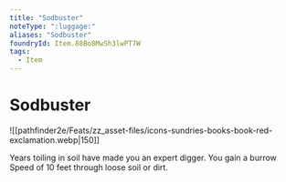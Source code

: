 ```yaml
---
title: "Sodbuster"
noteType: ":luggage:"
aliases: "Sodbuster"
foundryId: Item.88Bo8MwSh3lwPT7W
tags:
  - Item
---
```


# Sodbuster
![[pathfinder2e/Feats/zz_asset-files/icons-sundries-books-book-red-exclamation.webp|150]]

Years toiling in soil have made you an expert digger. You gain a burrow Speed of 10 feet through loose soil or dirt.
